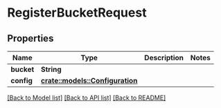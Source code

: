 # RegisterBucketRequest

## Properties

Name | Type | Description | Notes
------------ | ------------- | ------------- | -------------
**bucket** | **String** |  | 
**config** | [**crate::models::Configuration**](Configuration.md) |  | 

[[Back to Model list]](../README.md#documentation-for-models) [[Back to API list]](../README.md#documentation-for-api-endpoints) [[Back to README]](../README.md)


